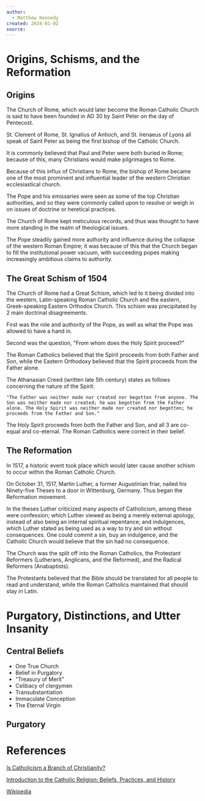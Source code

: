 ```yaml
---
author:
  - Matthew Kennedy
created: 2024-01-02
source:
---
```

# Origins, Schisms, and the Reformation

## Origins

The Church of Rome, which would later become the Roman Catholic Church is said to have been founded in AD 30 by Saint Peter on the day of Pentecost. 

St. Clement of Rome, St. Ignatius of Antioch, and St. Irenaeus of Lyons all speak of Saint Peter as being the first bishop of the Catholic Church. 

It is commonly believed that Paul and Peter were both buried in Rome; because of this, many Christians would make pilgrimages to Rome. 

Because of this influx of Christians to Rome, the bishop of Rome became one of the most prominent and influential leader of the western Christian ecclesiastical church.

The Pope and his emissaries were seen as some of the top Christian authorities, and so they were commonly called upon to resolve or weigh in on issues of doctrine or heretical practices. 

The Church of Rome kept meticulous records, and thus was thought to have more standing in the realm of theological issues.

The Pope steadily gained more authority and influence during the collapse of the western Roman Empire; it was because of this that the Church began to fill the institutional power vacuum, with succeeding popes making increasingly ambitious claims to authority. 

## The Great Schism of 1504

The Church of Rome had a Great Schism, which led to it being divided into the western, Latin-speaking Roman Catholic Church and the eastern, Greek-speaking Eastern Orthodox Church. This schism was precipitated by 2 main doctrinal disagreements.

First was the role and authority of the Pope, as well as what the Pope was allowed to have a hand in. 

Second was the question, "From whom does the Holy Spirit proceed?"

The Roman Catholics believed that the Spirit proceeds from both Father and Son, while the Eastern Orthodoxy believed that the Spirit proceeds from the Father alone.

The Athanasian Creed (written late 5th century) states as follows concerning the nature of the Spirit:

	"The Father was neither made nor created nor begotten from anyone. The Son was neither made nor created; he was begotten from the Father alone. The Holy Spirit was neither made nor created nor begotten; he proceeds from the Father and Son."

The Holy Spirit proceeds from both the Father and Son, and all 3 are co-equal and co-eternal. The Roman Catholics were correct in their belief. 

## The Reformation

In 1517, a historic event took place which would later cause another schism to occur within the Roman Catholic Church. 

On October 31, 1517, Martin Luther, a former Augustinian friar, nailed his Ninety-five Theses to a door in Wittenburg, Germany. Thus began the Reformation movement.

In the theses Luther criticized many aspects of Catholicism, among these were confession; which Luther viewed as being a merely external apology, instead of also being an internal spiritual repentance; and indulgences, which Luther stated as being used as a way to try and sin without consequences. One could commit a sin, buy an indulgence, and the Catholic Church would believe that the sin had no consequence. 

The Church was the split off into the Roman Catholics, the Protestant Reformers (Lutherans, Anglicans, and the Reformed), and the Radical Reformers (Anabaptists).

The Protestants believed that the Bible should be translated for all people to read and understand, while the Roman Catholics maintained that should stay in Latin.

# Purgatory, Distinctions, and Utter Insanity

## Central Beliefs

- One True Church
- Belief in Purgatory
- "Treasury of Merit"
- Celibacy of clergymen
- Transubstantiation
- Immaculate Conception
- The Eternal Virgin

## Purgatory






# References

[Is Catholicism a Branch of Christianity?](https://www.christianity.com/church/denominations/what-is-catholicism.html)

[Introduction to the Catholic Religion: Beliefs, Practices, and History](https://www.learnreligions.com/catholicism-beliefs-and-practices-3897877)

[Wikipedia](https://en.wikipedia.org/wiki/Catholic_Church)

